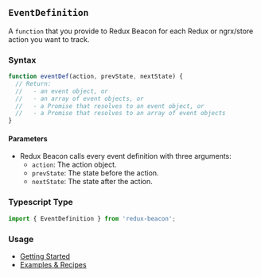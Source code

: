 ## `EventDefinition`

A `function` that you provide to Redux Beacon for each Redux or ngrx/store action you want to track.

### Syntax

```js
function eventDef(action, prevState, nextState) {
  // Return:
  //   - an event object, or
  //   - an array of event objects, or
  //   - a Promise that resolves to an event object, or
  //   - a Promise that resolves to an array of event objects
}
```

#### Parameters

 * Redux Beacon calls every event definition with three arguments:
   * `action`: The action object.
   * `prevState`: The state before the action.
   * `nextState`: The state after the action.

### Typescript Type

```ts
import { EventDefinition } from 'redux-beacon';
```

### Usage
 * [Getting Started](../getting-started-redux-users.md)
 * [Examples & Recipes](../recipes/index.md)
